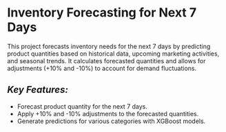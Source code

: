 # Inventory Forecasting for Next 7 Days
This project forecasts inventory needs for the next 7 days by predicting product quantities based on historical data, upcoming marketing activities, and seasonal trends. It calculates forecasted quantities and allows for adjustments (+10% and -10%) to account for demand fluctuations.

## *Key Features:*

- Forecast product quantity for the next 7 days.
- Apply +10% and -10% adjustments to the forecasted quantities.
- Generate predictions for various categories with XGBoost models.